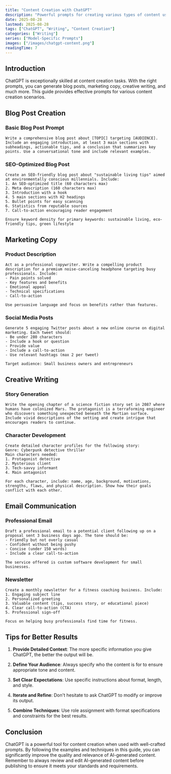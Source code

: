```yaml
---
title: "Content Creation with ChatGPT"
description: "Powerful prompts for creating various types of content using ChatGPT"
date: 2025-08-28
lastmod: 2025-08-28
tags: ["ChatGPT", "Writing", "Content Creation"]
categories: ["Writing"]
series: ["Model-Specific Prompts"]
images: ["/images/chatgpt-content.png"]
readingTime: 7
---
```


## Introduction

ChatGPT is exceptionally skilled at content creation tasks. With the right prompts, you can generate blog posts, marketing copy, creative writing, and much more. This guide provides effective prompts for various content creation scenarios.

## Blog Post Creation

### Basic Blog Post Prompt
```
Write a comprehensive blog post about [TOPIC] targeting [AUDIENCE]. Include an engaging introduction, at least 3 main sections with subheadings, actionable tips, and a conclusion that summarizes key points. Use a conversational tone and include relevant examples.
```

### SEO-Optimized Blog Post
```
Create an SEO-friendly blog post about "sustainable living tips" aimed at environmentally conscious millennials. Include:
1. An SEO-optimized title (60 characters max)
2. Meta description (160 characters max)
3. Introduction with a hook
4. 5 main sections with H2 headings
5. Bullet points for easy scanning
6. Statistics from reputable sources
7. Call-to-action encouraging reader engagement

Ensure keyword density for primary keywords: sustainable living, eco-friendly tips, green lifestyle
```

## Marketing Copy

### Product Description
```
Act as a professional copywriter. Write a compelling product description for a premium noise-canceling headphone targeting busy professionals. Include:
- Pain points solved
- Key features and benefits
- Emotional appeal
- Technical specifications
- Call-to-action

Use persuasive language and focus on benefits rather than features.
```

### Social Media Posts
```
Generate 5 engaging Twitter posts about a new online course on digital marketing. Each tweet should:
- Be under 280 characters
- Include a hook or question
- Provide value
- Include a call-to-action
- Use relevant hashtags (max 2 per tweet)

Target audience: Small business owners and entrepreneurs
```

## Creative Writing

### Story Generation
```
Write the opening chapter of a science fiction story set in 2087 where humans have colonized Mars. The protagonist is a terraforming engineer who discovers something unexpected beneath the Martian surface. Include vivid descriptions of the setting and create intrigue that encourages readers to continue.
```

### Character Development
```
Create detailed character profiles for the following story:
Genre: Cyberpunk detective thriller
Main characters needed:
1. Protagonist detective
2. Mysterious client
3. Tech-savvy informant
4. Main antagonist

For each character, include: name, age, background, motivations, strengths, flaws, and physical description. Show how their goals conflict with each other.
```

## Email Communication

### Professional Email
```
Draft a professional email to a potential client following up on a proposal sent 3 business days ago. The tone should be:
- Friendly but not overly casual
- Confident without being pushy
- Concise (under 150 words)
- Include a clear call-to-action

The service offered is custom software development for small businesses.
```

### Newsletter
```
Create a monthly newsletter for a fitness coaching business. Include:
1. Engaging subject line
2. Personalized greeting
3. Valuable content (tips, success story, or educational piece)
4. Clear call-to-action (CTA)
5. Professional sign-off

Focus on helping busy professionals find time for fitness.
```

## Tips for Better Results

1. **Provide Detailed Context**: The more specific information you give ChatGPT, the better the output will be.

2. **Define Your Audience**: Always specify who the content is for to ensure appropriate tone and content.

3. **Set Clear Expectations**: Use specific instructions about format, length, and style.

4. **Iterate and Refine**: Don't hesitate to ask ChatGPT to modify or improve its output.

5. **Combine Techniques**: Use role assignment with format specifications and constraints for the best results.

## Conclusion

ChatGPT is a powerful tool for content creation when used with well-crafted prompts. By following the examples and techniques in this guide, you can significantly improve the quality and relevance of AI-generated content. Remember to always review and edit AI-generated content before publishing to ensure it meets your standards and requirements.